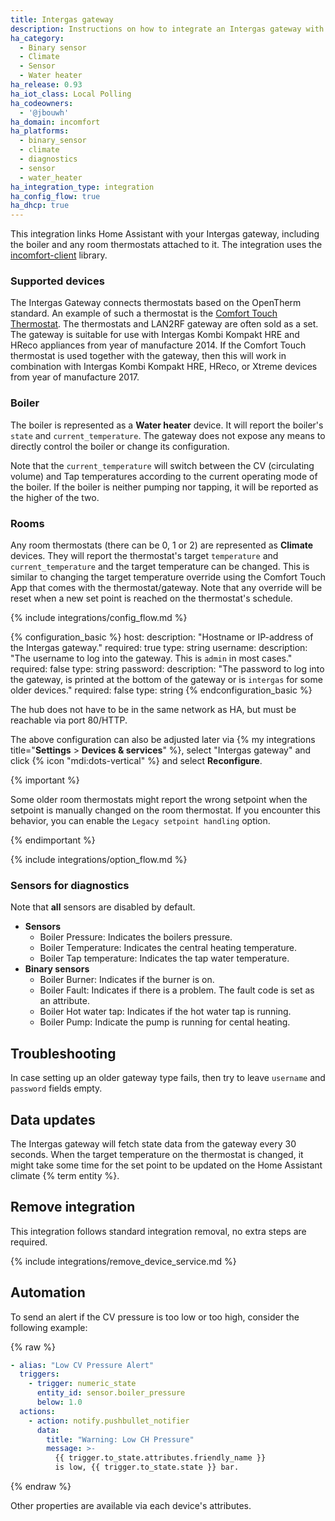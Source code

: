 ```yaml
---
title: Intergas gateway
description: Instructions on how to integrate an Intergas gateway with Home Assistant.
ha_category:
  - Binary sensor
  - Climate
  - Sensor
  - Water heater
ha_release: 0.93
ha_iot_class: Local Polling
ha_codeowners:
  - '@jbouwh'
ha_domain: incomfort
ha_platforms:
  - binary_sensor
  - climate
  - diagnostics
  - sensor
  - water_heater
ha_integration_type: integration
ha_config_flow: true
ha_dhcp: true
---
```


This integration links Home Assistant with your Intergas gateway, including the boiler and any room thermostats attached to it.
The integration uses the [incomfort-client](https://pypi.org/project/incomfort-client/) library.

### Supported devices

The Intergas Gateway connects thermostats based on the OpenTherm standard. An example of such a thermostat is the [Comfort Touch Thermostat](https://www.intergas-verwarming.nl/en/consumer/products/comfort-touch-thermostat/). The thermostats and LAN2RF gateway are often sold as a set. The gateway is suitable for use with Intergas Kombi Kompakt HRE and HReco appliances from year of manufacture 2014. If the Comfort Touch thermostat is used together with the gateway, then this will work in combination with Intergas Kombi Kompakt HRE, HReco, or Xtreme devices from year of manufacture 2017.

### Boiler

The boiler is represented as a **Water heater** device. It will report the boiler's `state` and `current_temperature`. The gateway does not expose any means to directly control the boiler or change its configuration.

Note that the `current_temperature` will switch between the CV (circulating volume) and Tap temperatures according to the current operating mode of the boiler.  If the boiler is neither pumping nor tapping, it will be reported as the higher of the two.

### Rooms

Any room thermostats (there can be 0, 1 or 2) are represented as **Climate** devices. They will report the thermostat's target `temperature` and `current_temperature` and the target temperature can be changed. This is similar to changing the target temperature override using the Comfort Touch App that comes with the thermostat/gateway. Note that any override will be reset when a new set point is reached on the thermostat's schedule.

{% include integrations/config_flow.md %}

{% configuration_basic %}
host:
    description: "Hostname or IP-address of the Intergas gateway."
    required: true
    type: string
username:
    description: "The username to log into the gateway. This is `admin` in most cases."
    required: false
    type: string
password:
    description: "The password to log into the gateway, is printed at the bottom of the gateway or is `intergas` for some older devices."
    required: false
    type: string
{% endconfiguration_basic %}

The hub does not have to be in the same network as HA, but must be reachable via port 80/HTTP.

The above configuration can also be adjusted later via
{% my integrations title="**Settings** > **Devices & services**" %},
select "Intergas gateway" and click {% icon "mdi:dots-vertical" %} and select **Reconfigure**.

{% important %}

Some older room thermostats might report the wrong setpoint when the setpoint is manually changed on the room thermostat. If you encounter this behavior, you can enable the `Legacy setpoint handling` option.

{% endimportant %}

{% include integrations/option_flow.md %}

### Sensors for diagnostics

Note that **all** sensors are disabled by default.

- **Sensors**
  - Boiler Pressure: Indicates the boilers pressure.
  - Boiler Temperature: Indicates the central heating temperature.
  - Boiler Tap temperature: Indicates the tap water temperature.
- **Binary sensors**
  - Boiler Burner: Indicates if the burner is on.
  - Boiler Fault: Indicates if there is a problem. The fault code is set as an attribute.
  - Boiler Hot water tap: Indicates if the hot water tap is running.
  - Boiler Pump: Indicate the pump is running for cental heating.

## Troubleshooting

In case setting up an older gateway type fails, then try to leave `username` and `password` fields empty.

## Data updates

The Intergas gateway will fetch state data from the gateway every 30 seconds. When the target temperature on the thermostat is changed, it might take some time for the set point to be updated on the Home Assistant climate {% term entity %}.

## Remove integration

This integration follows standard integration removal, no extra steps are required.

{% include integrations/remove_device_service.md %}

## Automation

To send an alert if the CV pressure is too low or too high, consider the following example:

{% raw %}

```yaml
- alias: "Low CV Pressure Alert"
  triggers:
    - trigger: numeric_state
      entity_id: sensor.boiler_pressure
      below: 1.0
  actions:
    - action: notify.pushbullet_notifier
      data:
        title: "Warning: Low CH Pressure"
        message: >-
          {{ trigger.to_state.attributes.friendly_name }}
          is low, {{ trigger.to_state.state }} bar.
```

{% endraw %}

Other properties are available via each device's attributes.
